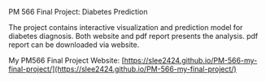 PM 566 Final Project: Diabetes Prediction

The project contains interactive visualization and prediction model for diabetes diagnosis. Both website and pdf report presents the analysis. pdf report can be downloaded via website.

My PM566 Final Project Website: [https://slee2424.github.io/PM-566-my-final-project/](https://slee2424.github.io/PM-566-my-final-project/)
